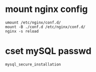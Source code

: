 
# mount nginx config
```shell
umount /etc/nginx/conf.d/
mount -B ./conf.d /etc/nginx/conf.d/
nginx -s reload
```

# cset mySQL passwd
```shell
mysql_secure_installation
```
